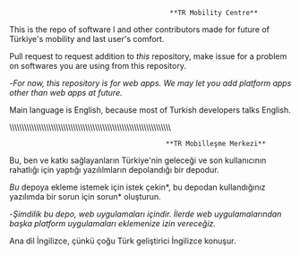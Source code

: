                                             **TR Mobility Centre**
                             
This is the repo of software I and other contributors made for future of Türkiye's mobility and last user's comfort.

Pull request to request addition to *this* repository, make issue for a problem on softwares you are using from this repository.

-*For now, this repository is for web apps. We may let you add platform apps other than web apps at future.*

Main language is English, because most of Turkish developers talks English.

\\\\\\\\\\\\\\\\\\\\\\\\\\\\\\\\\\\\\\\\\\\\\\\\\\\\\\\\\\\\\\\\\\\\\\\\\\\\\\\\\\\\\\\\\\\\\\\\\\\\\\\\\\\\\\\\\\\\\\\\\\\\\\\\\\\

                                           **TR Mobilleşme Merkezi**

Bu, ben ve katkı sağlayanların Türkiye'nin geleceği ve son kullanıcının rahatlığı için yaptığı yazılılmların depolandığı bir depodur.

*Bu* depoya ekleme istemek için istek çekin*, bu depodan kullandığınız yazılımda bir sorun için sorun* oluşturun.

-*Şimdilik bu depo, web uygulamaları içindir. İlerde web uygulamalarından başka platform uygulamaları eklemenize izin vereceğiz.*

Ana dil İngilizce, çünkü çoğu Türk geliştirici İngilizce konuşur.
